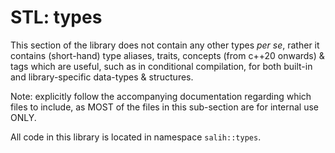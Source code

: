 # STL: types
This section of the library does not contain any other types *per se*, rather it contains (short-hand) type aliases, traits, concepts (from c++20 onwards) & tags which are useful, such as in conditional compilation, for both built-in and library-specific data-types & structures.

Note: explicitly follow the accompanying documentation regarding which files to include, as MOST of the files in this sub-section are for internal use ONLY.

All code in this library is located in namespace `salih::types`.
